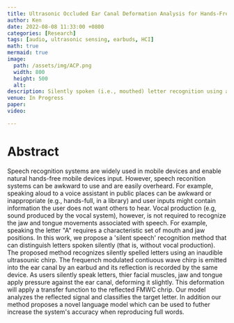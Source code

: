 ```yaml
---
title: Ultrasonic Occluded Ear Canal Deformation Analysis for Hands-Free Silent Text Entry 
author: Ken
date: 2022-08-08 11:33:00 +0800
categories: [Research]
tags: [audio, ultrasonic sensing, earbuds, HCI]
math: true
mermaid: true
image:
  path: /assets/img/ACP.png
  width: 800
  height: 500
  alt: 
description: Silently spoken (i.e., mouthed) letter recognition using an ultrasonic frequency modulated continuous wave chirp to detect small changes in ear canal deformation resulting from jaw and tongue movement
venue: In Progress
paper:  
video: 

---
```



# Abstract

Speech recognition systems are widely used in mobile devices and enable natural hands-free mobile devices input. However, speech reconition systems can be awkward to use and are easily overheard. For example, speaking aloud to a voice assistant in public places can be awkward or inappropriate (e.g., hands-full, in a library) and user inputs might contain information the user does not want others to hear. Vocal production (e.g, sound produced by the vocal system), however, is not required to recognize the jaw and tongue movements associated with speech. For example, speaking the letter "A" requires a characteristic set of mouth and jaw positions. In this work, we propose a 'silent speech' recognition method that can distinguish letters spoken silently (that is, without vocal production). The proposed method recognizes silently spelled letters using an inaudible ultrasounic chirp. The frequench modulated contiuous wave chirp is emitted into the ear canal by an earbud and its reflection is recorded by the same device. As users silently speak letters, thier facial muscles, jaw and tongue apply pressure against the ear canal, deforming it slightly. This deformation will apply a transfer function to the reflected FMWC chrip. Our model analyzes the reflected signal and classifies the target letter. In addition our method proposes a novel language model which can be used to futher increase the system's accuracy when reproducing full words.

